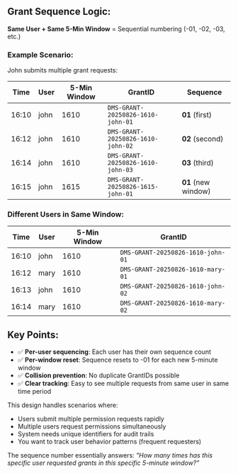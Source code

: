 ## **Grant Sequence Logic:**

**Same User + Same 5-Min Window** = Sequential numbering (-01, -02, -03, etc.)

### **Example Scenario:**
John submits multiple grant requests:

| Time | User | 5-Min Window | GrantID | Sequence |
|------|------|--------------|---------|----------|
| 16:10 | john | 1610 | `DMS-GRANT-20250826-1610-john-01` | **01** (first) |
| 16:12 | john | 1610 | `DMS-GRANT-20250826-1610-john-02` | **02** (second) |
| 16:14 | john | 1610 | `DMS-GRANT-20250826-1610-john-03` | **03** (third) |
| 16:15 | john | 1615 | `DMS-GRANT-20250826-1615-john-01` | **01** (new window) |

### **Different Users in Same Window:**
| Time | User | 5-Min Window | GrantID | 
|------|------|--------------|---------|
| 16:10 | john | 1610 | `DMS-GRANT-20250826-1610-john-01` |
| 16:12 | mary | 1610 | `DMS-GRANT-20250826-1610-mary-01` |
| 16:13 | john | 1610 | `DMS-GRANT-20250826-1610-john-02` |
| 16:14 | mary | 1610 | `DMS-GRANT-20250826-1610-mary-02` |

## **Key Points:**
- ✅ **Per-user sequencing**: Each user has their own sequence count
- ✅ **Per-window reset**: Sequence resets to -01 for each new 5-minute window
- ✅ **Collision prevention**: No duplicate GrantIDs possible
- ✅ **Clear tracking**: Easy to see multiple requests from same user in same time period

This design handles scenarios where:
- Users submit multiple permission requests rapidly
- Multiple users request permissions simultaneously  
- System needs unique identifiers for audit trails
- You want to track user behavior patterns (frequent requesters)

The sequence number essentially answers: *"How many times has this specific user requested grants in this specific 5-minute window?"*
